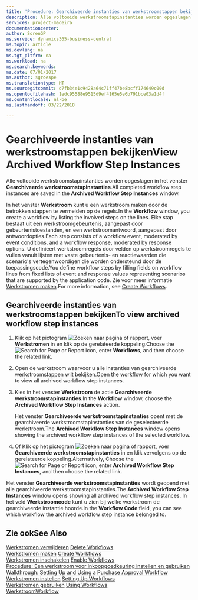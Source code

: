 ```yaml
---
title: 'Procedure: Gearchiveerde instanties van werkstroomstappen bekijken | Microsoft Docs'
description: Alle voltooide werkstroomstapinstanties worden opgeslagen in het venster **Gearchiveerde werkstroomstapinstanties**.
services: project-madeira
documentationcenter: 
author: SorenGP
ms.service: dynamics365-business-central
ms.topic: article
ms.devlang: na
ms.tgt_pltfrm: na
ms.workload: na
ms.search.keywords: 
ms.date: 07/01/2017
ms.author: sgroespe
ms.translationtype: HT
ms.sourcegitcommit: d7fb34e1c9428a64c71ff47be8bcff174649c00d
ms.openlocfilehash: 1edc95588e9515d9ef4165e5e6b791bce03a1d4f
ms.contentlocale: nl-be
ms.lasthandoff: 03/22/2018

---
```

# <a name="view-archived-workflow-step-instances"></a><span data-ttu-id="736d7-103">Gearchiveerde instanties van werkstroomstappen bekijken</span><span class="sxs-lookup"><span data-stu-id="736d7-103">View Archived Workflow Step Instances</span></span>
<span data-ttu-id="736d7-104">Alle voltooide werkstroomstapinstanties worden opgeslagen in het venster **Gearchiveerde werkstroomstapinstanties**.</span><span class="sxs-lookup"><span data-stu-id="736d7-104">All completed workflow step instances are saved in the **Archived Workflow Step Instances** window.</span></span>  

 <span data-ttu-id="736d7-105">In het venster **Werkstroom** kunt u een werkstroom maken door de betrokken stappen te vermelden op de regels.</span><span class="sxs-lookup"><span data-stu-id="736d7-105">In the **Workflow** window, you create a workflow by listing the involved steps on the lines.</span></span> <span data-ttu-id="736d7-106">Elke stap bestaat uit een werkstroomgebeurtenis, aangepast door gebeurtenistoestanden, en een werkstroomantwoord, aangepast door antwoordopties.</span><span class="sxs-lookup"><span data-stu-id="736d7-106">Each step consists of a workflow event, moderated by event conditions, and a workflow response, moderated by response options.</span></span> <span data-ttu-id="736d7-107">U definieert werkstroomregels door velden op werkstroomregels te vullen vanuit lijsten met vaste gebeurtenis- en reactiewaarden die scenario's vertegenwoordigen die worden ondersteund door de toepassingscode.</span><span class="sxs-lookup"><span data-stu-id="736d7-107">You define workflow steps by filling fields on workflow lines from fixed lists of event and response values representing scenarios that are supported by the application code.</span></span> <span data-ttu-id="736d7-108">Zie voor meer informatie [Werkstromen maken](across-how-to-create-workflows.md).</span><span class="sxs-lookup"><span data-stu-id="736d7-108">For more information, see [Create Workflows](across-how-to-create-workflows.md).</span></span>  

## <a name="to-view-archived-workflow-step-instances"></a><span data-ttu-id="736d7-109">Gearchiveerde instanties van werkstroomstappen bekijken</span><span class="sxs-lookup"><span data-stu-id="736d7-109">To view archived workflow step instances</span></span>  
1.  <span data-ttu-id="736d7-110">Klik op het pictogram ![Zoeken naar pagina of rapport](media/ui-search/search_small.png "pictogram Zoeken naar pagina of rapport"), voer **Werkstromen** in en klik op de gerelateerde koppeling.</span><span class="sxs-lookup"><span data-stu-id="736d7-110">Choose the ![Search for Page or Report](media/ui-search/search_small.png "Search for Page or Report icon") icon, enter **Workflows**, and then choose the related link.</span></span>  
2.  <span data-ttu-id="736d7-111">Open de werkstroom waarvoor u alle instanties van gearchiveerde werkstroomstappen wilt bekijken.</span><span class="sxs-lookup"><span data-stu-id="736d7-111">Open the workflow for which you want to view all archived workflow step instances.</span></span>  
3.  <span data-ttu-id="736d7-112">Kies in het venster **Werkstroom** de actie **Gearchiveerde werkstroomstapinstanties**.</span><span class="sxs-lookup"><span data-stu-id="736d7-112">In the **Workflow** window, choose the **Archived Workflow Step Instances** action.</span></span>  

    <span data-ttu-id="736d7-113">Het venster **Gearchiveerde werkstroomstapinstanties** opent met de gearchiveerde werkstroomstapinstanties van de geselecteerde werkstroom.</span><span class="sxs-lookup"><span data-stu-id="736d7-113">The **Archived Workflow Step Instances** window opens showing the archived workflow step instances of the selected workflow.</span></span>  
4.  <span data-ttu-id="736d7-114">Of Klik op het pictogram ![Zoeken naar pagina of rapport](media/ui-search/search_small.png "pictogram Zoeken naar pagina of rapport"), voer **Gearchiveerde werkstroomstapinstanties** in en klik vervolgens op de gerelateerde koppeling.</span><span class="sxs-lookup"><span data-stu-id="736d7-114">Alternatively, Choose the ![Search for Page or Report](media/ui-search/search_small.png "Search for Page or Report icon") icon, enter **Archived Workflow Step Instances**, and then choose the related link.</span></span>  

<span data-ttu-id="736d7-115">Het venster **Gearchiveerde werkstroomstapinstanties** wordt geopend met alle gearchiveerde werkstroomstapinstanties.</span><span class="sxs-lookup"><span data-stu-id="736d7-115">The **Archived Workflow Step Instances** window opens showing all archived workflow step instances.</span></span> <span data-ttu-id="736d7-116">In het veld **Werkstroomcode** kunt u zien bij welke werkstroom de gearchiveerde instantie hoorde.</span><span class="sxs-lookup"><span data-stu-id="736d7-116">In the **Workflow Code** field, you can see which workflow the archived workflow step instance belonged to.</span></span>  

## <a name="see-also"></a><span data-ttu-id="736d7-117">Zie ook</span><span class="sxs-lookup"><span data-stu-id="736d7-117">See Also</span></span>  
 <span data-ttu-id="736d7-118">[Werkstromen verwijderen](across-how-to-delete-workflows.md) </span><span class="sxs-lookup"><span data-stu-id="736d7-118">[Delete Workflows](across-how-to-delete-workflows.md) </span></span>  
 <span data-ttu-id="736d7-119">[Werkstromen maken](across-how-to-create-workflows.md) </span><span class="sxs-lookup"><span data-stu-id="736d7-119">[Create Workflows](across-how-to-create-workflows.md) </span></span>  
 <span data-ttu-id="736d7-120">[Werkstromen inschakelen](across-how-to-enable-workflows.md) </span><span class="sxs-lookup"><span data-stu-id="736d7-120">[Enable Workflows](across-how-to-enable-workflows.md) </span></span>  
 <span data-ttu-id="736d7-121">[Procedure: Een werkstroom voor inkoopgoedkeuring instellen en gebruiken](walkthrough-setting-up-and-using-a-purchase-approval-workflow.md) </span><span class="sxs-lookup"><span data-stu-id="736d7-121">[Walkthrough: Setting Up and Using a Purchase Approval Workflow](walkthrough-setting-up-and-using-a-purchase-approval-workflow.md) </span></span>  
 <span data-ttu-id="736d7-122">[Werkstromen instellen](across-set-up-workflows.md) </span><span class="sxs-lookup"><span data-stu-id="736d7-122">[Setting Up Workflows](across-set-up-workflows.md) </span></span>  
 <span data-ttu-id="736d7-123">[Werkstromen gebruiken](across-use-workflows.md) </span><span class="sxs-lookup"><span data-stu-id="736d7-123">[Using Workflows](across-use-workflows.md) </span></span>  
 [<span data-ttu-id="736d7-124">Werkstroom</span><span class="sxs-lookup"><span data-stu-id="736d7-124">Workflow</span></span>](across-workflow.md)


